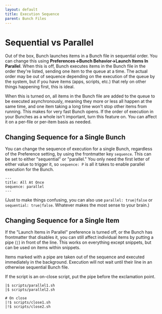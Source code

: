 ```yaml
---
layout: default
title: Execution Sequence
parent: Bunch Files
---
```

# Sequential vs Parallel

Out of the box, Bunch launches items in a Bunch file in sequential order. You can change this using __Preferences->Bunch Behavior->Launch Items In Parallel__. When this is off, Bunch executes items in the Bunch file in the order they're listed, sending one item to the queue at a time. The actual order may be out of sequence depending on the execution of the queue by the system, but if you have items (apps, scripts, etc.) that rely on other things happening first, this is ideal.

When this is turned on, all items in the Bunch file are added to the queue to be executed asynchronously, meaning they more or less all happen at the same time, and one item taking a long time won't stop other items from running. This makes for very fast Bunch opens. If the order of execution in your Bunches as a whole isn't important, turn this feature on. You can affect it on a per-file or per-item basis as needed.

## Changing Sequence for a Single Bunch

You can change the sequence of execution for a single Bunch, regardless of the Preference setting, by using the frontmatter key `sequence`. This can be set to either "sequential" or "parallel." You only need the first letter of either value to trigger it, so `sequence: P` is all it takes to enable parallel execution for the Bunch.

	---
	title: All At Once
	sequence: parallel
	---

(Just to make things confusing, you can also use `parallel: true|false` or `sequential: true|false`. Whatever makes the most sense to your brain.)

## Changing Sequence for a Single Item

If the "Launch Items in Parallel" preference is turned off, or the Bunch has frontmatter that disables it, you can still affect individual items by putting a pipe (`|`) in front of the line. This works on everything except snippets, but can be used on items within snippets.

Items marked with a pipe are taken out of the sequence and executed immediately in the background. Execution will not wait until their line in an otherwise sequential Bunch file.

If the script is an on-close script, put the pipe before the exclamation point.

```
|$ scripts/parallel1.sh
|$ scripts/parallel2.sh

# On close
|!$ scripts/close1.sh
|!$ scripts/close2.sh
```
